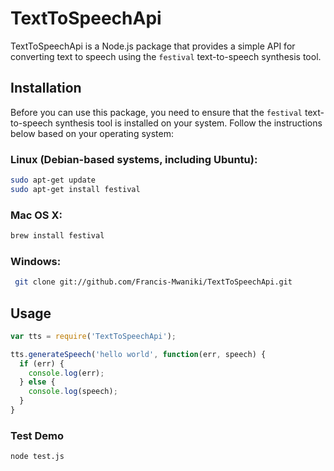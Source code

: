 # TextToSpeechApi

TextToSpeechApi is a Node.js package that provides a simple API for converting text to speech using the `festival` text-to-speech synthesis tool.

## Installation

Before you can use this package, you need to ensure that the `festival` text-to-speech synthesis tool is installed on your system. Follow the instructions below based on your operating system:

### Linux (Debian-based systems, including Ubuntu):

```bash
sudo apt-get update
sudo apt-get install festival
```

### Mac OS X:

```bash
brew install festival
```

### Windows:
```bash
 git clone git://github.com/Francis-Mwaniki/TextToSpeechApi.git
```

## Usage

```javascript
var tts = require('TextToSpeechApi');

tts.generateSpeech('hello world', function(err, speech) {
  if (err) {
    console.log(err);
  } else {
    console.log(speech);
  }
}      
```

### Test Demo

```bash
node test.js
```





